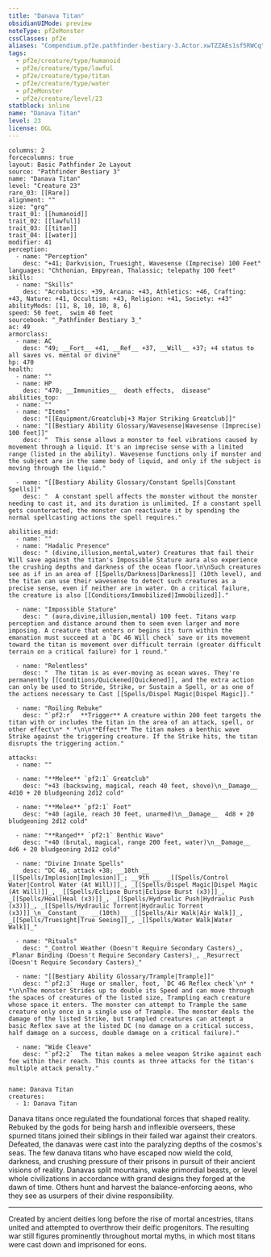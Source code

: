 ```yaml
---
title: "Danava Titan"
obsidianUIMode: preview
noteType: pf2eMonster
cssClasses: pf2e
aliases: "Compendium.pf2e.pathfinder-bestiary-3.Actor.xwTZZAEs1sf5RWCq" 
tags:
  - pf2e/creature/type/humanoid
  - pf2e/creature/type/lawful
  - pf2e/creature/type/titan
  - pf2e/creature/type/water
  - pf2eMonster
  - pf2e/creature/level/23
statblock: inline
name: "Danava Titan"
level: 23
license: OGL
---
```


```statblock
columns: 2
forcecolumns: true
layout: Basic Pathfinder 2e Layout
source: "Pathfinder Bestiary 3"
name: "Danava Titan"
level: "Creature 23"
rare_03: [[Rare]]
alignment: ""
size: "grg"
trait_01: [[humanoid]]
trait_02: [[lawful]]
trait_03: [[titan]]
trait_04: [[water]]
modifier: 41
perception:
  - name: "Perception"
    desc: "+41; Darkvision, Truesight, Wavesense (Imprecise) 100 Feet"
languages: "Chthonian, Empyrean, Thalassic; telepathy 100 feet"
skills:
  - name: "Skills"
    desc: "Acrobatics: +39, Arcana: +43, Athletics: +46, Crafting: +43, Nature: +41, Occultism: +43, Religion: +41, Society: +43"
abilityMods: [11, 8, 10, 10, 8, 6]
speed: 50 feet,  swim 40 feet
sourcebook: "_Pathfinder Bestiary 3_"
ac: 49
armorclass:
  - name: AC
    desc: "49; __Fort__ +41, __Ref__ +37, __Will__ +37; +4 status to all saves vs. mental or divine"
hp: 470
health:
  - name: ""
  - name: HP
    desc: "470; __Immunities__  death effects,  disease"
abilities_top:
  - name: ""
  - name: "Items"
    desc: "[[Equipment/Greatclub|+3 Major Striking Greatclub]]"
  - name: "[[Bestiary Ability Glossary/Wavesense|Wavesense (Imprecise) 100 feet]]"
    desc: "  This sense allows a monster to feel vibrations caused by movement through a liquid. It's an imprecise sense with a limited range (listed in the ability). Wavesense functions only if monster and the subject are in the same body of liquid, and only if the subject is moving through the liquid."

  - name: "[[Bestiary Ability Glossary/Constant Spells|Constant Spells]]"
    desc: "  A constant spell affects the monster without the monster needing to cast it, and its duration is unlimited. If a constant spell gets counteracted, the monster can reactivate it by spending the normal spellcasting actions the spell requires."

abilities_mid:
  - name: ""
  - name: "Hadalic Presence"
    desc: " (divine,illusion,mental,water) Creatures that fail their Will save against the titan's Impossible Stature aura also experience the crushing depths and darkness of the ocean floor.\n\nSuch creatures see as if in an area of [[Spells/Darkness|Darkness]] (10th level), and the titan can use their wavesense to detect such creatures as a precise sense, even if neither are in water. On a critical failure, the creature is also [[Conditions/Immobilized|Immobilized]]."

  - name: "Impossible Stature"
    desc: " (aura,divine,illusion,mental) 100 feet. Titans warp perception and distance around them to seem even larger and more imposing. A creature that enters or begins its turn within the emanation must succeed at a `DC 46 Will check` save or its movement toward the titan is movement over difficult terrain (greater difficult terrain on a critical failure) for 1 round."

  - name: "Relentless"
    desc: "  The titan is as ever-moving as ocean waves. They're permanently [[Conditions/Quickened|Quickened]], and the extra action can only be used to Stride, Strike, or Sustain a Spell, or as one of the actions necessary to Cast [[Spells/Dispel Magic|Dispel Magic]]."

  - name: "Roiling Rebuke"
    desc: "`pf2:r`  **Trigger** A creature within 200 feet targets the titan with or includes the titan in the area of an attack, spell, or other effect\n* * *\n\n**Effect** The titan makes a benthic wave Strike against the triggering creature. If the Strike hits, the titan disrupts the triggering action."

attacks:
  - name: ""

  - name: "**Melee** `pf2:1` Greatclub"
    desc: "+43 (backswing, magical, reach 40 feet, shove)\n__Damage__  4d10 + 20 bludgeoning 2d12 cold"

  - name: "**Melee** `pf2:1` Foot"
    desc: "+40 (agile, reach 30 feet, unarmed)\n__Damage__  4d8 + 20 bludgeoning 2d12 cold"

  - name: "**Ranged** `pf2:1` Benthic Wave"
    desc: "+40 (brutal, magical, range 200 feet, water)\n__Damage__  4d6 + 20 bludgeoning 2d12 cold"

  - name: "Divine Innate Spells"
    desc: "DC 46, attack +38; __10th __  _[[Spells/Implosion|Implosion]]_; __9th __  _[[Spells/Control Water|Control Water (At Will)]]_, _[[Spells/Dispel Magic|Dispel Magic (At Will)]]_, _[[Spells/Eclipse Burst|Eclipse Burst (x3)]]_, _[[Spells/Heal|Heal (x3)]]_, _[[Spells/Hydraulic Push|Hydraulic Push (x3)]]_, _[[Spells/Hydraulic Torrent|Hydraulic Torrent (x3)]]_\n__Constant__  __(10th)__ _[[Spells/Air Walk|Air Walk]]_, _[[Spells/Truesight|True Seeing]]_, _[[Spells/Water Walk|Water Walk]]_"

  - name: "Rituals"
    desc: "_Control Weather (Doesn't Require Secondary Casters)_, _Planar Binding (Doesn't Require Secondary Casters)_, _Resurrect (Doesn't Require Secondary Casters)_"

  - name: "[[Bestiary Ability Glossary/Trample|Trample]]"
    desc: "`pf2:3`  Huge or smaller, foot, `DC 46 Reflex check`\n* * *\n\nThe monster Strides up to double its Speed and can move through the spaces of creatures of the listed size, Trampling each creature whose space it enters. The monster can attempt to Trample the same creature only once in a single use of Trample. The monster deals the damage of the listed Strike, but trampled creatures can attempt a basic Reflex save at the listed DC (no damage on a critical success, half damage on a success, double damage on a critical failure)."

  - name: "Wide Cleave"
    desc: "`pf2:2`  The titan makes a melee weapon Strike against each foe within their reach. This counts as three attacks for the titan's multiple attack penalty."
 
```

```encounter-table
name: Danava Titan
creatures:
  - 1: Danava Titan
```



Danava titans once regulated the foundational forces that shaped reality. Rebuked by the gods for being harsh and inflexible overseers, these spurned titans joined their siblings in their failed war against their creators. Defeated, the danavas were cast into the paralyzing depths of the cosmos's seas. The few danava titans who have escaped now wield the cold, darkness, and crushing pressure of their prisons in pursuit of their ancient visions of reality. Danavas split mountains, wake primordial beasts, or level whole civilizations in accordance with grand designs they forged at the dawn of time. Others hunt and harvest the balance-enforcing aeons, who they see as usurpers of their divine responsibility.

* * *

Created by ancient deities long before the rise of mortal ancestries, titans united and attempted to overthrow their deific progenitors. The resulting war still figures prominently throughout mortal myths, in which most titans were cast down and imprisoned for eons.
